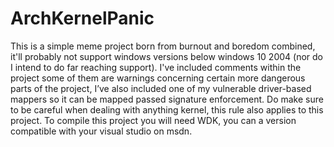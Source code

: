 # ArchKernelPanic
This is a simple meme project born from burnout and boredom combined, it'll probably not support windows versions below windows 10 2004 (nor do I intend to do far reaching support).
I've included comments within the project some of them are warnings concerning certain more dangerous parts of the project, I’ve also included one of my vulnerable driver-based mappers so it can be mapped passed signature enforcement. 
Do make sure to be careful when dealing with anything kernel, this rule also applies to this project. To compile this project you will need WDK, you can a version compatible with your visual studio on msdn.
